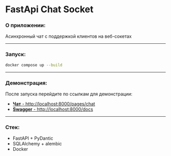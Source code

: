 # FastApi Chat Socket

### О приложении:
Асинхронный чат с поддержкой клиентов на веб-сокетах

---
### Запуск:
```bash
docker compose up --build
```

---
### Демонстрация:
После запуска перейдите по ссылкам для демонстрации:
+ [**Чат** - http://localhost:8000/pages/chat](http://localhost:8000/pages/chat)
+ [**Swagger** - http://localhost:8000/docs](http://localhost:8000/docs) 

---
### Стек:
+ FastAPI + PyDantic
+ SQLAlchemy + alembic
+ Docker
